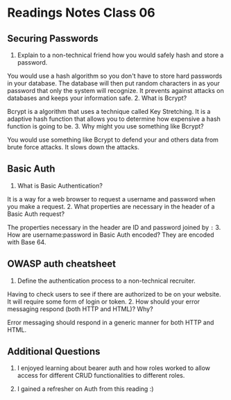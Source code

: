 # Readings Notes Class 06

## Securing Passwords

1. Explain to a non-technical friend how you would safely hash and store a password.

  You would use a hash algorithm so you don't have to store hard passwords in your database. The database will then put random characters in as your password that only the system will recognize. It prevents against attacks on databases and keeps your information safe.
2. What is Bcrypt?

  Bcrypt is a algorithm that uses a technique called Key Stretching. It is a adaptive hash function that allows you to determine how expensive a hash function is going to be.
3. Why might you use something like Bcrypt?

  You would use something like Bcrypt to defend your and others data from brute force attacks. It slows down the attacks.

## Basic Auth

1. What is Basic Authentication?

  It is a way for a web browser to request a username and password when you make a request.
2. What properties are necessary in the header of a Basic Auth request?

  The properties necessary in the header are ID and password joined by `:`
3. How are username:password in Basic Auth encoded?
  They are encoded with Base 64.

## OWASP auth cheatsheet

1. Define the authentication process to a non-technical recruiter.

  Having to check users to see if there are authorized to be on your website. It will require some form of login or token.
2. How should your error messaging respond (both HTTP and HTML)? Why?

  Error messaging should respond in a generic manner for both HTTP and HTML.

## Additional Questions

1. I enjoyed learning about bearer auth and how roles worked to allow access for different CRUD functionalities to different roles.

2. I gained a refresher on Auth from this reading :)
